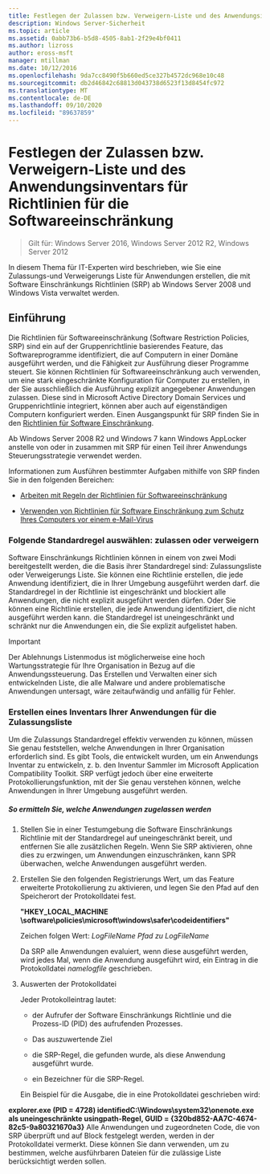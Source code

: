 ```yaml
---
title: Festlegen der Zulassen bzw. Verweigern-Liste und des Anwendungsinventars für Richtlinien für die Softwareeinschränkung
description: Windows Server-Sicherheit
ms.topic: article
ms.assetid: 0abb73b6-b5d8-4505-8ab1-2f29e4bf0411
ms.author: lizross
author: eross-msft
manager: mtillman
ms.date: 10/12/2016
ms.openlocfilehash: 9da7cc8490f5b660ed5ce327b4572dc968e10c48
ms.sourcegitcommit: db2d46842c68813d043738d6523f13d8454fc972
ms.translationtype: MT
ms.contentlocale: de-DE
ms.lasthandoff: 09/10/2020
ms.locfileid: "89637859"
---
```

# <a name="determine-allow-deny-list-and-application-inventory-for-software-restriction-policies"></a>Festlegen der Zulassen bzw. Verweigern-Liste und des Anwendungsinventars für Richtlinien für die Softwareeinschränkung

>Gilt für: Windows Server 2016, Windows Server 2012 R2, Windows Server 2012

In diesem Thema für IT-Experten wird beschrieben, wie Sie eine Zulassungs-und Verweigerungs Liste für Anwendungen erstellen, die mit Software Einschränkungs Richtlinien (SRP) ab Windows Server 2008 und Windows Vista verwaltet werden.

## <a name="introduction"></a>Einführung
Die Richtlinien für Softwareeinschränkung (Software Restriction Policies, SRP) sind ein auf der Gruppenrichtlinie basierendes Feature, das Softwareprogramme identifiziert, die auf Computern in einer Domäne ausgeführt werden, und die Fähigkeit zur Ausführung dieser Programme steuert. Sie können Richtlinien für Softwareeinschränkung auch verwenden, um eine stark eingeschränkte Konfiguration für Computer zu erstellen, in der Sie ausschließlich die Ausführung explizit angegebener Anwendungen zulassen. Diese sind in Microsoft Active Directory Domain Services und Gruppenrichtlinie integriert, können aber auch auf eigenständigen Computern konfiguriert werden. Einen Ausgangspunkt für SRP finden Sie in den [Richtlinien für Software Einschränkung](software-restriction-policies.md).

Ab Windows Server 2008 R2 und Windows 7 kann Windows AppLocker anstelle von oder in zusammen mit SRP für einen Teil ihrer Anwendungs Steuerungsstrategie verwendet werden.

Informationen zum Ausführen bestimmter Aufgaben mithilfe von SRP finden Sie in den folgenden Bereichen:

-   [Arbeiten mit Regeln der Richtlinien für Softwareeinschränkung](work-with-software-restriction-policies-rules.md)

-   [Verwenden von Richtlinien für Software Einschränkung zum Schutz Ihres Computers vor einem e-Mail-Virus](use-software-restriction-policies-to-help-protect-your-computer-against-an-email-virus.md)

### <a name="what-default-rule-to-choose-allow-or-deny"></a>Folgende Standardregel auswählen: zulassen oder verweigern
Software Einschränkungs Richtlinien können in einem von zwei Modi bereitgestellt werden, die die Basis ihrer Standardregel sind: Zulassungsliste oder Verweigerungs Liste. Sie können eine Richtlinie erstellen, die jede Anwendung identifiziert, die in Ihrer Umgebung ausgeführt werden darf. die Standardregel in der Richtlinie ist eingeschränkt und blockiert alle Anwendungen, die nicht explizit ausgeführt werden dürfen. Oder Sie können eine Richtlinie erstellen, die jede Anwendung identifiziert, die nicht ausgeführt werden kann. die Standardregel ist uneingeschränkt und schränkt nur die Anwendungen ein, die Sie explizit aufgelistet haben.

> [!IMPORTANT]
> Der Ablehnungs Listenmodus ist möglicherweise eine hoch Wartungsstrategie für Ihre Organisation in Bezug auf die Anwendungssteuerung. Das Erstellen und Verwalten einer sich entwickelnden Liste, die alle Malware und andere problematische Anwendungen untersagt, wäre zeitaufwändig und anfällig für Fehler.

### <a name="create-an-inventory-of-your-applications-for-the-allow-list"></a>Erstellen eines Inventars Ihrer Anwendungen für die Zulassungsliste
Um die Zulassungs Standardregel effektiv verwenden zu können, müssen Sie genau feststellen, welche Anwendungen in Ihrer Organisation erforderlich sind. Es gibt Tools, die entwickelt wurden, um ein Anwendungs Inventar zu entwickeln, z. b. den Inventur Sammler im Microsoft Application Compatibility Toolkit. SRP verfügt jedoch über eine erweiterte Protokollierungsfunktion, mit der Sie genau verstehen können, welche Anwendungen in Ihrer Umgebung ausgeführt werden.

##### <a name="to-discover-which-applications-to-allow"></a>So ermitteln Sie, welche Anwendungen zugelassen werden

1.  Stellen Sie in einer Testumgebung die Software Einschränkungs Richtlinie mit der Standardregel auf uneingeschränkt bereit, und entfernen Sie alle zusätzlichen Regeln. Wenn Sie SRP aktivieren, ohne dies zu erzwingen, um Anwendungen einzuschränken, kann SPR überwachen, welche Anwendungen ausgeführt werden.

2.  Erstellen Sie den folgenden Registrierungs Wert, um das Feature erweiterte Protokollierung zu aktivieren, und legen Sie den Pfad auf den Speicherort der Protokolldatei fest.

    **"HKEY_LOCAL_MACHINE \software\policies\microsoft\windows\safer\codeidentifiers"**

    Zeichen folgen Wert: *LogFileName Pfad zu LogFileName*

    Da SRP alle Anwendungen evaluiert, wenn diese ausgeführt werden, wird jedes Mal, wenn die Anwendung ausgeführt wird, ein Eintrag in die Protokolldatei *namelogfile* geschrieben.

3.  Auswerten der Protokolldatei

    Jeder Protokolleintrag lautet:

    -   der Aufrufer der Software Einschränkungs Richtlinie und die Prozess-ID (PID) des aufrufenden Prozesses.

    -   Das auszuwertende Ziel

    -   die SRP-Regel, die gefunden wurde, als diese Anwendung ausgeführt wurde.

    -   ein Bezeichner für die SRP-Regel.

    Ein Beispiel für die Ausgabe, die in eine Protokolldatei geschrieben wird:

**explorer.exe (PID = 4728) identifiedC:\Windows\system32\onenote.exe als uneingeschränkte usingpath-Regel, GUID = {320bd852-AA7C-4674-82c5-9a80321670a3}**    Alle Anwendungen und zugeordneten Code, die von SRP überprüft und auf Block festgelegt werden, werden in der Protokolldatei vermerkt. Diese können Sie dann verwenden, um zu bestimmen, welche ausführbaren Dateien für die zulässige Liste berücksichtigt werden sollen.

